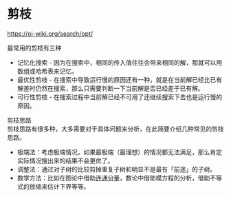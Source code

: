 # 剪枝
https://oi-wiki.org/search/opt/  

最常用的剪枝有三种
* 记忆化搜索 - 因为在搜索中，相同的传入值往往会带来相同的解，那就可以用数组或哈希表来记忆。
* 最优性剪枝 - 在搜索中导致运行慢的原因还有一种，就是在当前解已经比已有解差时仍然在搜索，那么只需要判断一下当前解是否已经差于已有解。
* 可行性剪枝 - 在搜索过程中当前解已经不可用了还继续搜索下去也是运行慢的原因。

剪枝思路  
剪枝思路有很多种，大多需要对于具体问题来分析，在此简要介绍几种常见的剪枝思路。
* 极端法：考虑极端情况，如果最极端（最理想）的情况都无法满足，那么肯定实际情况搜出来的结果不会更优了。
* 调整法：通过对子树的比较剪掉重复子树和明显不是最有「前途」的子树。
* 数学方法：比如在图论中借助[连通分量](../Common%20Data%20Structure%20and%20Data%20Type/Data%20Structure%20Implementation/Graph/README.md#连通分量)，数论中借助模方程的分析，借助不等式的放缩来估计下界等等。

